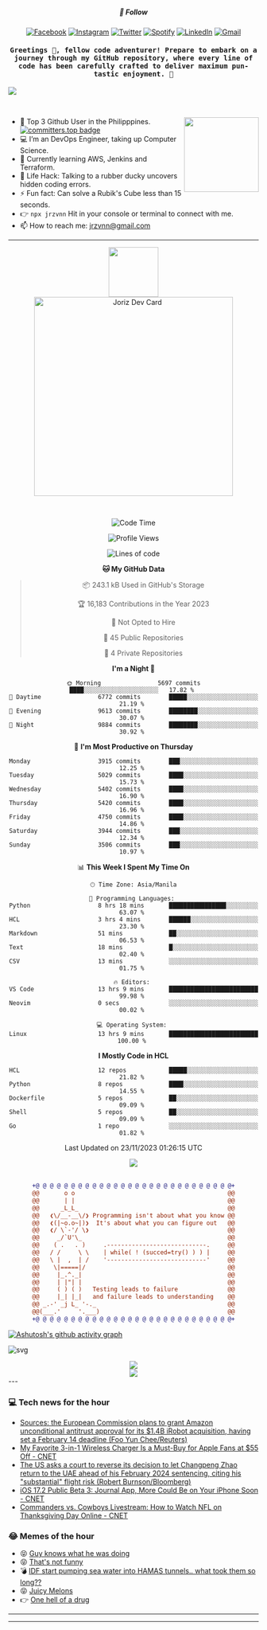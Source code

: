 <h5 align="center">💬 Follow</h5>
<div align="center">

[![Facebook](https://img.shields.io/badge/Facebook-%231877F2.svg?style=for-the-badge&logo=Facebook&logoColor=white)](https://www.facebook.com/Horisyo/)
[![Instagram](https://img.shields.io/badge/Instagram-%23E4405F.svg?style=for-the-badge&logo=Instagram&logoColor=white)](https://www.instagram.com/jrzvnn_/)
[![Twitter](https://img.shields.io/badge/Twitter-%231DA1F2.svg?style=for-the-badge&logo=Twitter&logoColor=white)](https://twitter.com/jrz_studies)
[![Spotify](https://img.shields.io/badge/Spotify-%231ED760.svg?style=for-the-badge&logo=Spotify&logoColor=white)](https://open.spotify.com/user/217td4qrc6mzqjodfalmzjpdi?si=b93099b9078c4ccb)
[![LinkedIn](https://img.shields.io/badge/LinkedIn-%230077B5.svg?style=for-the-badge&logo=LinkedIn&logoColor=white)](https://www.linkedin.com/in/jrz-vnn/)
[![Gmail](https://img.shields.io/badge/Gmail-D14836?style=for-the-badge&logo=gmail&logoColor=white)](mailto:jrzvnn@gmail.com)

</div>
<h4 align="center"><samp>Greetings 👋, fellow code adventurer! Prepare to embark on a journey through my GitHub repository, where every line of code has been carefully crafted to deliver maximum pun-tastic enjoyment. 🚀 </samp></h4>

<!--horizontal divider(gradiant)-->
<img src="https://user-images.githubusercontent.com/73097560/115834477-dbab4500-a447-11eb-908a-139a6edaec5c.gif">

&nbsp; 

<img align='right' src='https://github.com/Rishit-dagli/Rishit-dagli/blob/master/images/octocat-anime.gif' width='150"'>

- 🚀 Top 3 Github User in the Philipppines. [![committers.top badge](https://user-badge.committers.top/philippines/jrzvnn.svg)](https://user-badge.committers.top/philippines/USERNAME)
- 💻 I’m an DevOps Engineer, taking up Computer Science.
- 🤖 Currently learning AWS, Jenkins and Terraform.
- 🎯 Life Hack: Talking to a rubber ducky uncovers hidden coding errors.
- ⚡ Fun fact: Can solve a Rubik's Cube less than 15 seconds.
- 👉 `npx jrzvnn` Hit in your console or terminal to connect with me.
- 📫 How to reach me: jrzvnn@gmail.com

---

<!--🖼️OCTOCAT-->
<p align="center">

<img src="https://media.giphy.com/media/IP7sarl7C5lSFCw9rG/giphy.gif"  width="100px" height="100px">
<br />
<a href="https://app.daily.dev/jorizvillanueva"><img src="https://github.com/jrzvnn/jrzvnn/blob/main/devcard.svg" width="400" alt="Joriz Dev Card"/></a>
</p>

<br />
<div align="center">

<!--START_SECTION:waka-->
![Code Time](http://img.shields.io/badge/Code%20Time-199%20hrs%2051%20mins-blue)

![Profile Views](http://img.shields.io/badge/Profile%20Views-611-blue)

![Lines of code](https://img.shields.io/badge/From%20Hello%20World%20I%27ve%20Written-1.4%20million%20lines%20of%20code-blue)

**🐱 My GitHub Data** 

> 📦 243.1 kB Used in GitHub's Storage 
 > 
> 🏆 16,183 Contributions in the Year 2023
 > 
> 🚫 Not Opted to Hire
 > 
> 📜 45 Public Repositories 
 > 
> 🔑 4 Private Repositories 
 > 
**I'm a Night 🦉** 

```text
🌞 Morning                5697 commits        ████░░░░░░░░░░░░░░░░░░░░░   17.82 % 
🌆 Daytime                6772 commits        █████░░░░░░░░░░░░░░░░░░░░   21.19 % 
🌃 Evening                9613 commits        ████████░░░░░░░░░░░░░░░░░   30.07 % 
🌙 Night                  9884 commits        ████████░░░░░░░░░░░░░░░░░   30.92 % 
```
📅 **I'm Most Productive on Thursday** 

```text
Monday                   3915 commits        ███░░░░░░░░░░░░░░░░░░░░░░   12.25 % 
Tuesday                  5029 commits        ████░░░░░░░░░░░░░░░░░░░░░   15.73 % 
Wednesday                5402 commits        ████░░░░░░░░░░░░░░░░░░░░░   16.90 % 
Thursday                 5420 commits        ████░░░░░░░░░░░░░░░░░░░░░   16.96 % 
Friday                   4750 commits        ████░░░░░░░░░░░░░░░░░░░░░   14.86 % 
Saturday                 3944 commits        ███░░░░░░░░░░░░░░░░░░░░░░   12.34 % 
Sunday                   3506 commits        ███░░░░░░░░░░░░░░░░░░░░░░   10.97 % 
```


📊 **This Week I Spent My Time On** 

```text
🕑︎ Time Zone: Asia/Manila

💬 Programming Languages: 
Python                   8 hrs 18 mins       ████████████████░░░░░░░░░   63.07 % 
HCL                      3 hrs 4 mins        ██████░░░░░░░░░░░░░░░░░░░   23.30 % 
Markdown                 51 mins             ██░░░░░░░░░░░░░░░░░░░░░░░   06.53 % 
Text                     18 mins             █░░░░░░░░░░░░░░░░░░░░░░░░   02.40 % 
CSV                      13 mins             ░░░░░░░░░░░░░░░░░░░░░░░░░   01.75 % 

🔥 Editors: 
VS Code                  13 hrs 9 mins       █████████████████████████   99.98 % 
Neovim                   0 secs              ░░░░░░░░░░░░░░░░░░░░░░░░░   00.02 % 

💻 Operating System: 
Linux                    13 hrs 9 mins       █████████████████████████   100.00 % 
```

**I Mostly Code in HCL** 

```text
HCL                      12 repos            █████░░░░░░░░░░░░░░░░░░░░   21.82 % 
Python                   8 repos             ████░░░░░░░░░░░░░░░░░░░░░   14.55 % 
Dockerfile               5 repos             ██░░░░░░░░░░░░░░░░░░░░░░░   09.09 % 
Shell                    5 repos             ██░░░░░░░░░░░░░░░░░░░░░░░   09.09 % 
Go                       1 repo              ░░░░░░░░░░░░░░░░░░░░░░░░░   01.82 % 
```




 Last Updated on 23/11/2023 01:26:15 UTC
<!--END_SECTION:waka-->

<img src="https://wakatime.com/share/@jrzvnn/70a4618c-7cd9-4016-b7b9-eabe75c837ee.svg">

<br />
<br />

```diff
+@ @ @ @ @ @ @ @ @ @ @ @ @ @ @ @ @ @ @ @ @ @ @ @ @ @ @ @+
@@       o o                                           @@
@@       | |                                           @@
@@      _L_L_                                          @@
@@   ❮\/__-__\/❯ Programming isn't about what you know @@
@@   ❮(|~o.o~|)❯  It's about what you can figure out   @@
@@   ❮/ \`-'/ \❯                                       @@
@@     _/`U'\_                                         @@
@@    ( .   . )     .----------------------------.     @@
@@   / /     \ \    | while( ! (succed=try() ) ) |     @@
@@   \ |  ,  | /    '----------------------------'     @@
@@    \|=====|/                                        @@
@@     |_.^._|                                         @@
@@     | |"| |                                         @@
@@     ( ) ( )   Testing leads to failure              @@
@@     |_| |_|   and failure leads to understanding    @@
@@ _.-' _j L_ '-._                                     @@
@@(___.'     '.___)                                    @@
+@ @ @ @ @ @ @ @ @ @ @ @ @ @ @ @ @ @ @ @ @ @ @ @ @ @ @ @+

```

</div>




[![Ashutosh's github activity graph](https://github-readme-activity-graph.vercel.app/graph?username=jrzvnn&theme=github-compact)](https://github.com/ashutosh00710/github-readme-activity-graph)


![svg](profile-3d-contrib/profile-night-green.svg)

<div align="center">
<img src="https://github.com/jrzvnn/jrzvnn/blob/output/github-snake-dark.svg">
</div>

<div align=center>
<img align=center src=https://metrics.lecoq.io/jrzvnn?template=classic&isocalendar=1&languages=1&achievements=1&base=header%2C%20activity%2C%20community%2C%20repositories%2C%20metadata&base.indepth=false&base.hireable=false&base.skip=false&isocalendar=false&isocalendar.duration=full-year&languages=false&languages.limit=8&languages.threshold=0%25&languages.other=false&languages.colors=github&languages.sections=most-used&languages.indepth=false&languages.analysis.timeout=15&languages.analysis.timeout.repositories=7.5&languages.categories=markup%2C%20programming&languages.recent.categories=markup%2C%20programming&languages.recent.load=300&languages.recent.days=14&achievements=false&achievements.threshold=C&achievements.secrets=true&achievements.display=detailed&achievements.limit=0&config.timezone=Asia%2FManila)
</div>
<div align="left">
---

### 💻 Tech news for the hour

<!-- TECH:START -->
 - [Sources: the European Commission plans to grant Amazon unconditional antitrust approval for its $1.4B iRobot acquisition, having set a February 14 deadline &lpar;Foo Yun Chee/Reuters&rpar;](http://www.techmeme.com/231123/p8#a231123p8)
 - [My Favorite 3-in-1 Wireless Charger Is a Must-Buy for Apple Fans at $55 Off     - CNET](https://www.cnet.com/deals/my-favorite-3-in-1-wireless-charger-is-a-must-buy-for-apple-fans-at-55-off/#ftag=CAD590a51e)
 - [The US asks a court to reverse its decision to let Changpeng Zhao return to the UAE ahead of his February 2024 sentencing, citing his &quot;substantial&quot; flight risk &lpar;Robert Burnson/Bloomberg&rpar;](http://www.techmeme.com/231123/p7#a231123p7)
 - [iOS 17.2 Public Beta 3: Journal App, More Could Be on Your iPhone Soon     - CNET](https://www.cnet.com/tech/services-and-software/ios-17-2-public-beta-3-journal-app-more-could-be-on-your-iphone-soon/#ftag=CAD590a51e)
 - [Commanders vs. Cowboys Livestream: How to Watch NFL on Thanksgiving Day Online     - CNET](https://www.cnet.com/tech/services-and-software/commanders-vs-cowboys-livestream-how-to-watch-nfl-on-thanksgiving-day-online/#ftag=CAD590a51e)<!-- TECH:END -->

### 😂 Memes of the hour

<!-- MEMES:START -->
 - 😝 [Guy knows what he was doing](http://9gag.com/gag/aA09RM0)
 - 😝 [That&#39;s not funny](http://9gag.com/gag/abvwPQp)
 - 💣 [IDF start pumping sea water into HAMAS tunnels.. what took them so long??](http://9gag.com/gag/aWGXBqK)
 - 😝 [Juicy Melons](http://9gag.com/gag/a9q09X6)
 - 👉 [One hell of a drug](http://9gag.com/gag/aXn1562)<!-- MEMES:END -->

---

---
